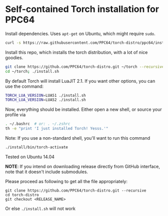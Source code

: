 Self-contained Torch installation for PPC64
============

Install dependencies. Uses `apt-get` on Ubuntu, which might require `sudo`.
```sh
curl -s https://raw.githubusercontent.com/PPC64/torch-distro/ppc64/install-deps | bash
```

Install this repo, which installs the torch distribution, with a lot of nice goodies.
```sh
git clone https://github.com/PPC64/torch-distro.git ~/torch --recursive
cd ~/torch; ./install.sh
```

By default Torch will install LuaJIT 2.1. If you want other options, you can use the command:
```sh
TORCH_LUA_VERSION=LUA51 ./install.sh
TORCH_LUA_VERSION=LUA52 ./install.sh
```

Now, everything should be installed. Either open a new shell, or source your profile via
```sh
. ~/.bashrc  # or: . ~/.zshrc
th -e "print 'I just installed Torch! Yesss.'"
```

Note: If you use a non-standard shell, you'll want to run this command
```sh
./install/bin/torch-activate
```

Tested on Ubuntu 14.04

**NOTE**: If you intend on downloading release directly from GitHub interface, note that it doesn't include submodules.

Please proceed as following to get all the file appropriately:

```
git clone https://github.com/PPC64/torch-distro.git --recursive
cd torch-distro
git checkout <RELEASE_NAME>
```

Or else `./install.sh` will not work
